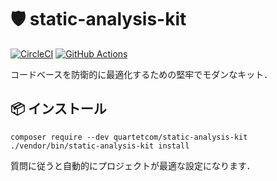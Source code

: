 # 🛡️ static-analysis-kit
[![CircleCI](https://dl.circleci.com/status-badge/img/gh/quartetcom/static-analysis-kit/tree/master.svg?style=shield&circle-token=e664f9de38860a84eb9e96c47768c41682471683)](https://dl.circleci.com/status-badge/redirect/gh/quartetcom/static-analysis-kit/tree/master)
[![GitHub Actions](https://github.com/quartetcom/static-analysis-kit/actions/workflows/php.yml/badge.svg)](https://github.com/quartetcom/static-analysis-kit/actions/workflows/php.yml)

コードベースを防衛的に最適化するための堅牢でモダンなキット．

## 📦 インストール

```shell
composer require --dev quartetcom/static-analysis-kit
./vendor/bin/static-analysis-kit install
```

質問に従うと自動的にプロジェクトが最適な設定になります．
